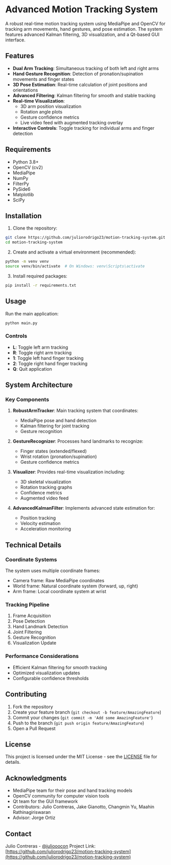 # Advanced Motion Tracking System

A robust real-time motion tracking system using MediaPipe and OpenCV for tracking arm movements, hand gestures, and pose estimation. The system features advanced Kalman filtering, 3D visualization, and a Qt-based GUI interface.

## Features

- **Dual Arm Tracking**: Simultaneous tracking of both left and right arms
- **Hand Gesture Recognition**: Detection of pronation/supination movements and finger states
- **3D Pose Estimation**: Real-time calculation of joint positions and orientations
- **Advanced Filtering**: Kalman filtering for smooth and stable tracking
- **Real-time Visualization**:
  - 3D arm position visualization
  - Rotation angle plots
  - Gesture confidence metrics
  - Live video feed with augmented tracking overlay
- **Interactive Controls**: Toggle tracking for individual arms and finger detection

## Requirements

- Python 3.8+
- OpenCV (cv2)
- MediaPipe
- NumPy
- FilterPy
- PySide6
- Matplotlib
- SciPy

## Installation

1. Clone the repository:
```bash
git clone https://github.com/juliorodrigo23/motion-tracking-system.git
cd motion-tracking-system
```

2. Create and activate a virtual environment (recommended):
```bash
python -m venv venv
source venv/bin/activate  # On Windows: venv\Scripts\activate
```

3. Install required packages:
```bash
pip install -r requirements.txt
```

## Usage

Run the main application:
```bash
python main.py
```

### Controls

- **L**: Toggle left arm tracking
- **R**: Toggle right arm tracking
- **1**: Toggle left hand finger tracking
- **2**: Toggle right hand finger tracking
- **Q**: Quit application

## System Architecture

### Key Components

1. **RobustArmTracker**: Main tracking system that coordinates:
   - MediaPipe pose and hand detection
   - Kalman filtering for joint tracking
   - Gesture recognition

2. **GestureRecognizer**: Processes hand landmarks to recognize:
   - Finger states (extended/flexed)
   - Wrist rotation (pronation/supination)
   - Gesture confidence metrics

3. **Visualizer**: Provides real-time visualization including:
   - 3D skeletal visualization
   - Rotation tracking graphs
   - Confidence metrics
   - Augmented video feed

4. **AdvancedKalmanFilter**: Implements advanced state estimation for:
   - Position tracking
   - Velocity estimation
   - Acceleration monitoring

## Technical Details

### Coordinate Systems

The system uses multiple coordinate frames:
- Camera frame: Raw MediaPipe coordinates
- World frame: Natural coordinate system (forward, up, right)
- Arm frame: Local coordinate system at wrist

### Tracking Pipeline

1. Frame Acquisition
2. Pose Detection
3. Hand Landmark Detection
4. Joint Filtering
5. Gesture Recognition
6. Visualization Update

### Performance Considerations

- Efficient Kalman filtering for smooth tracking
- Optimized visualization updates
- Configurable confidence thresholds

## Contributing

1. Fork the repository
2. Create your feature branch (`git checkout -b feature/AmazingFeature`)
3. Commit your changes (`git commit -m 'Add some AmazingFeature'`)
4. Push to the branch (`git push origin feature/AmazingFeature`)
5. Open a Pull Request

## License

This project is licensed under the MIT License - see the [LICENSE](LICENSE) file for details.

## Acknowledgments

- MediaPipe team for their pose and hand tracking models
- OpenCV community for computer vision tools
- Qt team for the GUI framework
- Contributors: Julio Contreras, Jake Gianotto, Changmin Yu, Maahin Rathinagiriswaran
- Advisor: Jorge Ortiz

## Contact

Julio Contreras - [@juliooocon](https://www.linkedin.com/in/juliooocon/)
Project Link: [https://github.com/juliorodrigo23/motion-tracking-system](https://github.com/juliorodrigo23/motion-tracking-system)